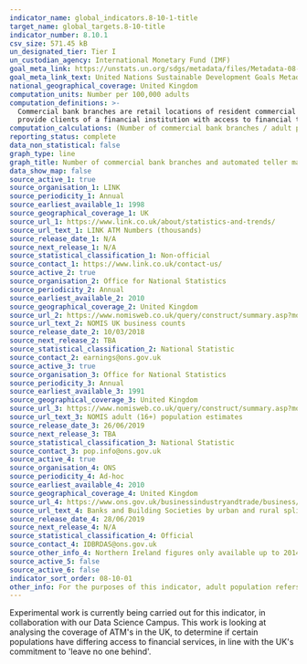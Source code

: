 ```yaml
---
indicator_name: global_indicators.8-10-1-title
target_name: global_targets.8-10-title
indicator_number: 8.10.1
csv_size: 571.45 kB
un_designated_tier: Tier I
un_custodian_agency: International Monetary Fund (IMF)
goal_meta_link: https://unstats.un.org/sdgs/metadata/files/Metadata-08-10-01.pdf
goal_meta_link_text: United Nations Sustainable Development Goals Metadata (PDF 411 KB)
national_geographical_coverage: United Kingdom
computation_units: Number per 100,000 adults
computation_definitions: >-
  Commercial bank branches are retail locations of resident commercial banks and other resident banks that function as commercial banks that provide financial services to customers and are physically separated. Automated teller machines are computerized telecommunications devices that
  provide clients of a financial institution with access to financial transactions in a public place.
computation_calculations: (Number of commercial bank branches / adult population) * 100,000 | (Number of ATMs / adult population) * 100,000
reporting_status: complete
data_non_statistical: false
graph_type: line
graph_title: Number of commercial bank branches and automated teller machines (ATMs) per 100,000 adults
data_show_map: false
source_active_1: true
source_organisation_1: LINK
source_periodicity_1: Annual
source_earliest_available_1: 1998
source_geographical_coverage_1: UK
source_url_1: https://www.link.co.uk/about/statistics-and-trends/
source_url_text_1: LINK ATM Numbers (thousands)
source_release_date_1: N/A
source_next_release_1: N/A
source_statistical_classification_1: Non-official
source_contact_1: https://www.link.co.uk/contact-us/
source_active_2: true
source_organisation_2: Office for National Statistics
source_periodicity_2: Annual
source_earliest_available_2: 2010
source_geographical_coverage_2: United Kingdom
source_url_2: https://www.nomisweb.co.uk/query/construct/summary.asp?mode=construct&version=0&dataset=141
source_url_text_2: NOMIS UK business counts
source_release_date_2: 10/03/2018
source_next_release_2: TBA
source_statistical_classification_2: National Statistic
source_contact_2: earnings@ons.gov.uk
source_active_3: true
source_organisation_3: Office for National Statistics
source_periodicity_3: Annual
source_earliest_available_3: 1991
source_geographical_coverage_3: United Kingdom
source_url_3: https://www.nomisweb.co.uk/query/construct/summary.asp?mode=construct&version=0&dataset=2002
source_url_text_3: NOMIS adult (16+) population estimates
source_release_date_3: 26/06/2019
source_next_release_3: TBA
source_statistical_classification_3: National Statistic
source_contact_3: pop.info@ons.gov.uk
source_active_4: true
source_organisation_4: ONS
source_periodicity_4: Ad-hoc
source_earliest_available_4: 2010
source_geographical_coverage_4: United Kingdom
source_url_4: https://www.ons.gov.uk/businessindustryandtrade/business/activitysizeandlocation/adhocs/010163banksandbuildingsocietiesbyurbanandruralsplit
source_url_text_4: Banks and Building Societies by urban and rural split
source_release_date_4: 28/06/2019
source_next_release_4: N/A
source_statistical_classification_4: Official
source_contact_4: IDBRDAS@ons.gov.uk
source_other_info_4: Northern Ireland figures only available up to 2014. Counts are rounded to base 5. Data as at March of each reference year.
source_active_5: false
source_active_6: false
indicator_sort_order: 08-10-01
other_info: For the purposes of this indicator, adult population refers to all individuals aged 16 years and over. Data follows the UN specification for this indicator. This indicator has not been identified in collaboration with topic experts.
---
```

Experimental work is currently being carried out for this indicator, in collaboration with our Data Science Campus. This work is looking at analysing the coverage of ATM's in the UK, to determine if certain populations have differing access to financial services, in line with the UK's commitment to 'leave no one behind'.